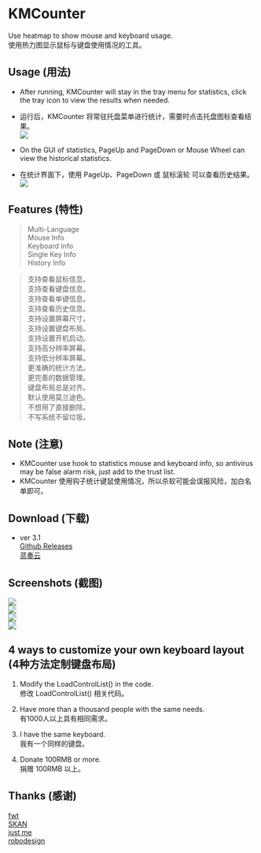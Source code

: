 # KMCounter  
Use heatmap to show mouse and keyboard usage.  
使用热力图显示鼠标与键盘使用情况的工具。  

## Usage (用法)  
* After running, KMCounter will stay in the tray menu for statistics, click the tray icon to view the results when needed.  
* 运行后，KMCounter 将常驻托盘菜单进行统计，需要时点击托盘图标查看结果。  
![](https://raw.githubusercontent.com/telppa/KMCounter/main/screenshots/4.png)  

* On the GUI of statistics, PageUp and PageDown or Mouse Wheel can view the historical statistics.  
* 在统计界面下，使用 PageUp、PageDown 或 鼠标滚轮 可以查看历史结果。  
![](https://raw.githubusercontent.com/telppa/KMCounter/main/screenshots/3.gif)  

## Features (特性)  
> Multi-Language  
> Mouse      Info  
> Keyboard   Info  
> Single Key Info  
> History    Info  

> 支持查看鼠标信息。  
> 支持查看键盘信息。  
> 支持查看单键信息。  
> 支持查看历史信息。  
> 支持设置屏幕尺寸。  
> 支持设置键盘布局。  
> 支持设置开机启动。  
> 支持高分辨率屏幕。  
> 支持低分辨率屏幕。  
> 更准确的统计方法。  
> 更完善的数据管理。  
> 键盘布局总是对齐。  
> 默认使用莫兰迪色。  
> 不想用了直接删除。  
> 不写系统不留垃圾。  

## Note (注意)  
* KMCounter use hook to statistics mouse and keyboard info, so antivirus may be false alarm risk, just add to the trust list.  
* KMCounter 使用钩子统计键鼠使用情况，所以杀软可能会误报风险，加白名单即可。  

## Download (下载)  
* ver 3.1  
[Github Releases](https://github.com/telppa/KMCounter/releases)  
[蓝奏云](https://ahk.lanzous.com/iKEEHmy51bi)  

## Screenshots (截图)  
![](https://raw.githubusercontent.com/telppa/KMCounter/main/screenshots/3.gif)  
![](https://raw.githubusercontent.com/telppa/KMCounter/main/screenshots/1.png)  
![](https://raw.githubusercontent.com/telppa/KMCounter/main/screenshots/2.png)  
![](https://raw.githubusercontent.com/telppa/KMCounter/main/screenshots/4.png)  

## 4 ways to customize your own keyboard layout (4种方法定制键盘布局)  
1. Modify the LoadControlList() in the code.  
   修改 LoadControlList() 相关代码。  

2. Have more than a thousand people with the same needs.  
   有1000人以上具有相同需求。  

3. I have the same keyboard.  
   我有一个同样的键盘。  

4. Donate 100RMB or more.  
   捐赠 100RMB 以上。  

## Thanks (感谢)  
[fwt](https://www.autoahk.com/archives/35133)  
[SKAN](https://www.autohotkey.com/boards/viewtopic.php?f=6&t=76881)  
[just me](https://github.com/AHK-just-me)  
[robodesign](https://github.com/marius-sucan)  
